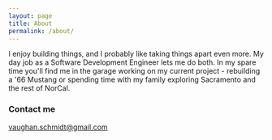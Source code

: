 ```yaml
---
layout: page
title: About
permalink: /about/
---
```


I enjoy building things, and I probably like taking things apart even more. My day job as a Software Development Engineer
lets me do both. In my spare time you'll find me in the garage working on my current project - rebuilding a '66 Mustang
or spending time with my family exploring Sacramento and the rest of NorCal.

### Contact me

[vaughan.schmidt@gmail.com](mailto:vaughan.schmidt@gmail.com)
